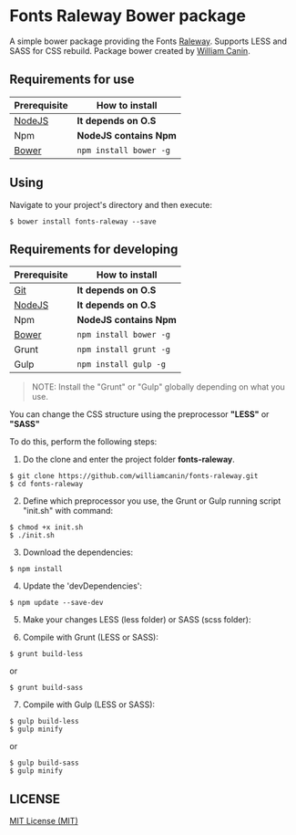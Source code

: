 # Fonts Raleway Bower package

A simple bower package providing the Fonts [Raleway](http://www.google.com/fonts/specimen/Raleway). Supports LESS and SASS for CSS rebuild. Package bower created by  [William Canin](http://github.com/williamcanin).

## Requirements for use

| Prerequisite    | How to install 
| --------------- | ------------------------- |
| [NodeJS](http://nodejs.org/)          | **It depends on O.S**     |
| Npm             | **NodeJS contains Npm**     |
| [Bower](http://bower.io/)           | `npm install bower -g`    |

## Using

Navigate to your project's directory and then execute:

```
$ bower install fonts-raleway --save
```


## Requirements for developing

| Prerequisite    | How to install 
| --------------- | ------------------------- |
| [Git](http://git-scm.com/)          | **It depends on O.S**     |
| [NodeJS](http://nodejs.org/)          | **It depends on O.S**     |
| Npm             | **NodeJS contains Npm**     |
| [Bower](http://bower.io/)           | `npm install bower -g`    |
| Grunt           | `npm install grunt -g`    |
| Gulp            | `npm install gulp -g`     |

> NOTE: Install the "Grunt" or "Gulp" globally depending on what you use.


You can change the CSS structure using the preprocessor **"LESS"** or **"SASS"**

To do this, perform the following steps:

1) Do the clone and enter the project folder **fonts-raleway**.

```
$ git clone https://github.com/williamcanin/fonts-raleway.git
$ cd fonts-raleway
```

2) Define which preprocessor you use, the Grunt or Gulp running script "init.sh" with command:

```
$ chmod +x init.sh
$ ./init.sh
```

3) Download the dependencies:

```
$ npm install
```

4) Update the 'devDependencies':

```
$ npm update --save-dev
```

5) Make your changes LESS (less folder) or SASS (scss folder):

6) Compile with Grunt (LESS or SASS):

```
$ grunt build-less
```

or 

```
$ grunt build-sass
```

7) Compile with Gulp (LESS or SASS):


```
$ gulp build-less
$ gulp minify
```

or 

```
$ gulp build-sass
$ gulp minify
```


## LICENSE 

[MIT License (MIT)](https://opensource.org/licenses/MIT)

